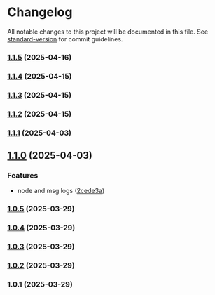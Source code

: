 # Changelog

All notable changes to this project will be documented in this file. See [standard-version](https://github.com/conventional-changelog/standard-version) for commit guidelines.

### [1.1.5](https://github.com/Matthiasc/flow-nodes/compare/v1.1.4...v1.1.5) (2025-04-16)

### [1.1.4](https://github.com/Matthiasc/flow-nodes/compare/v1.1.3...v1.1.4) (2025-04-15)

### [1.1.3](https://github.com/Matthiasc/flow-nodes/compare/v1.1.2...v1.1.3) (2025-04-15)

### [1.1.2](https://github.com/Matthiasc/flow-nodes/compare/v1.1.1...v1.1.2) (2025-04-15)

### [1.1.1](https://github.com/Matthiasc/flow-nodes/compare/v1.1.0...v1.1.1) (2025-04-03)

## [1.1.0](https://github.com/Matthiasc/flow-nodes/compare/v1.0.5...v1.1.0) (2025-04-03)


### Features

* node and msg logs ([2cede3a](https://github.com/Matthiasc/flow-nodes/commit/2cede3aaedb62d9ccb040b00f4efb73d2fd2cb1e))

### [1.0.5](https://github.com/Matthiasc/flow-nodes/compare/v1.0.4...v1.0.5) (2025-03-29)

### [1.0.4](https://github.com/Matthiasc/flow-nodes/compare/v1.0.3...v1.0.4) (2025-03-29)

### [1.0.3](https://github.com/Matthiasc/flow-nodes/compare/v1.0.2...v1.0.3) (2025-03-29)

### [1.0.2](https://github.com/Matthiasc/flow-nodes/compare/v1.0.1...v1.0.2) (2025-03-29)

### 1.0.1 (2025-03-29)
